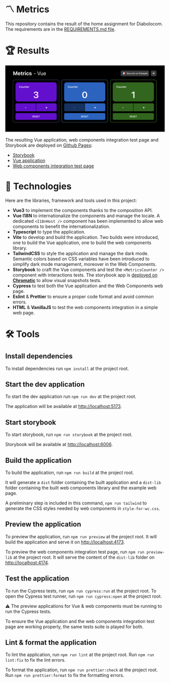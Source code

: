 # 〽️ Metrics

This repository contains the result of the home assignment for Diabolocom. The requirements are in the [REQUIREMENTS.md file](./REQUIREMENTS.md).

# 🏆 Results

![Result](./docs/result.png)

The resulting Vue application, web components integration test page and Storybook are deployed on [Github Pages](https://nicoinch.github.io/metrics-web-components):

-   [Storybook](https://nicoinch.github.io/metrics-web-components/storybook-static/)
-   [Vue application](https://nicoinch.github.io/metrics-web-components/dist/index.html)
-   [Web components integration test page](https://nicoinch.github.io/metrics-web-components/dist-lib/index.html)

# 🧰 Technologies

Here are the libraries, framework and tools used in this project:

-   **Vue3** to implement the components thanks to the composition API.
-   **Vue I18N** to internationalize the components and manage the locale. A dedicated `<I18nHost />` component has been implemented to allow web components to benefit the internationalization.
-   **Typescript** to type the application.
-   **Vite** to develop and build the application. Two builds were introduced, one to build the Vue application, one to build the web components library.
-   **TailwindCSS** to style the application and manage the dark mode. Semantic colors based on CSS variables have been introduced to simplify dark mode management, moreover in the Web Components.
-   **Storybook** to craft the Vue components and test the `<MetricsCounter />` component with interactions tests. The storybook app is [deployed on **Chromatic**](https://659bc3102843fc3a54305e9d-ylpkykdbqu.chromatic.com/) to allow visual snapshots tests.
-   **Cypress** to test both the Vue application and the Web Components web page.
-   **Eslint** & **Prettier** to ensure a proper code format and avoid common errors.
-   **HTML** & **VanillaJS** to test the web components integration in a simple web page.

# 🛠️ Tools

## Install dependencies

To install dependencies run `npm install` at the project root.

## Start the dev application

To start the dev application run `npm run dev` at the project root.

The application will be available at [http://localhost:5173](http://localhost:5173).

## Start storybook

To start storybook, run `npm run storybook` at the project root.

Storybook will be available at [http://localhost:6006](http://localhost:6006).

## Build the application

To build the application, run `npm run build` at the project root.

It will generate a `dist` folder containing the built application and a `dist-lib` folder containing the built web components library and the example web page.

A preliminary step is included in this command, `npm run tailwind` to generate the CSS styles needed by web components in `style-for-wc.css`.

## Preview the application

To preview the application, run `npm run preview` at the project root. It will build the application and serve it on [http://localhost:4173](http://localhost:4173).

To preview the web components integration test page, run `npm run preview-lib` at the project root. It will serve the content of the `dist-lib` folder on [http://localhost:4174](http://localhost:4174).

## Test the application

To run the Cypress tests, run `npm run cypress:run` at the project root.
To open the Cypress test runner, run `npm run cypress:open` at the project root.

⚠️ The preview applications for Vue & web components must be running to run the Cypress tests.

To ensure the Vue application and the web components integration test page are working properly, the same tests suite is played for both.

## Lint & format the application

To lint the application, run `npm run lint` at the project root. Run `npm run lint:fix` to fix the lint errors.

To format the application, run `npm run prettier:check` at the project root. Run `npm run prettier:format` to fix the formatting errors.
